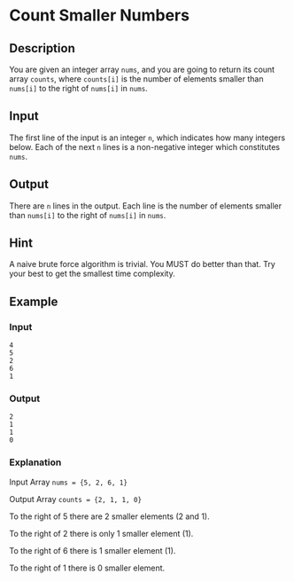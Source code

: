 # Count Smaller Numbers

## Description

You are given an integer array `nums`, and you are going to return its count array `counts`, where `counts[i]` is the number of elements smaller than  `nums[i]` to the right of `nums[i]` in `nums`.

## Input

The first line of the input is an integer `n`, which indicates how many integers below. Each of the next `n` lines is a non-negative integer which constitutes `nums`.

## Output

There are `n` lines in the output. Each line is the number of elements smaller than `nums[i]` to the right of `nums[i]` in `nums`.

## Hint

A naive brute force algorithm is trivial. You MUST do better than that. Try your best to get the smallest time complexity.

## Example

### Input

```text
4
5
2
6
1
```

### Output

```text
2
1
1
0
```

### Explanation

Input Array `nums = {5, 2, 6, 1}`

Output Array `counts = {2, 1, 1, 0}`

To the right of 5 there are 2 smaller elements (2 and 1).

To the right of 2 there is only 1 smaller element (1).

To the right of 6 there is 1 smaller element (1).

To the right of 1 there is 0 smaller element.
